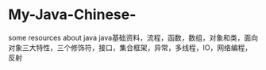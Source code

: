 # My-Java-Chinese-
some resources about java
java基础资料，流程，函数，数组，对象和类，面向对象三大特性，三个修饰符，接口，集合框架，异常，多线程，IO，网络编程，反射
